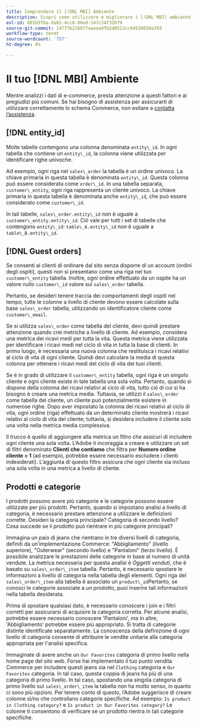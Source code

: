 ```yaml
---
title: Comprendere il [!DNL MBI] Ambiente
description: Scopri come utilizzare e migliorare i [!DNL MBI] ambiente.
exl-id: 601b5fba-da02-4cc8-96ed-147c24f326f9
source-git-commit: 14777b216bf7aaeea0fb2d0513cc94539034a359
workflow-type: tm+mt
source-wordcount: '757'
ht-degree: 0%

---
```


# Il tuo [!DNL MBI] Ambiente

Mentre analizzi i dati di e-commerce, presta attenzione a questi fattori e ai pregiudizi più comuni. Se hai bisogno di assistenza per assicurarti di utilizzare correttamente lo schema Commerce, non esitare a [contatta l’assistenza](https://experienceleague.adobe.com/docs/commerce-knowledge-base/kb/troubleshooting/miscellaneous/mbi-service-policies.html?lang=en).

## [!DNL entity\_id]

Molte tabelle contengono una colonna denominata `entity\_id`. In ogni tabella che contiene un `entity\_id`, la colonna viene utilizzata per identificare righe univoche.

Ad esempio, ogni riga nel `sales\_order` la tabella è un ordine univoco. La chiave primaria in questa tabella è denominata `entity\_id`. Questa colonna può essere considerata come `order\_id`. In una tabella separata, `customer\_entity`, ogni riga rappresenta un cliente univoco. La chiave primaria in questa tabella è denominata anche `entity\_id`, che può essere considerato come `customer\_id`.

In tali tabelle, `sales\_order.entity\_id` non è uguale a `customer\_entity.entity\_id`. Ciò vale per tutti i set di tabelle che contengono `entity\_id`: `table\_A.entity\_id` non è uguale a `table\_B.entity\_id`.

## [!DNL Guest orders]

Se consenti ai clienti di ordinare dal sito senza disporre di un account (ordini degli ospiti), questi non si presentano come una riga nel tuo `customer\_entity` tabella. Inoltre, ogni ordine effettuato da un ospite ha un valore nullo `customer\_id` valore sul `sales\_order` tabella.

Pertanto, se desideri tenere traccia dei comportamenti degli ospiti nel tempo, tutte le colonne a livello di cliente devono essere calcolate sulla base `sales\_order` tabella, utilizzando un identificatore cliente come `customer\_email`.

Se si utilizza `sales\_order` come tabella del cliente, devi quindi prestare attenzione quando crei metriche a livello di cliente. Ad esempio, considera una metrica dei ricavi medi per tutta la vita. Questa metrica viene utilizzata per identificare i ricavi medi nel ciclo di vita in tutta la base di clienti. In primo luogo, è necessaria una nuova colonna che restituisca i ricavi relativi al ciclo di vita di ogni cliente. Quindi devi calcolare la media di questa colonna per ottenere i ricavi medi del ciclo di vita dei tuoi clienti.

Se è in grado di utilizzare il `customer\_entity` tabella, ogni riga è un singolo cliente e ogni cliente esiste in tale tabella una sola volta. Pertanto, quando si dispone della colonna dei ricavi relativi al ciclo di vita, tutto ciò di cui si ha bisogno è creare una metrica media. Tuttavia, se utilizzi il `sales\_order` come tabella del cliente, un cliente può potenzialmente esistere in numerose righe. Dopo aver impostato la colonna dei ricavi relativi al ciclo di vita, ogni ordine (riga) effettuato da un determinato cliente mostrerà i ricavi relativi al ciclo di vita del cliente; tuttavia, si desidera includere il cliente solo una volta nella metrica media complessiva.

Il trucco è quello di aggiungere alla metrica un filtro che assicuri di includere ogni cliente una sola volta. L’Adobe ti incoraggia a creare e utilizzare un set di filtri denominato **Clienti che contiamo** che filtra per **Numero ordine cliente = 1** (ad esempio, potrebbe essere necessario escludere i clienti indesiderati). L’aggiunta di questo filtro assicura che ogni cliente sia incluso una sola volta in una metrica a livello di cliente.

## Prodotti e categorie

I prodotti possono avere più categorie e le categorie possono essere utilizzate per più prodotti. Pertanto, quando si impostano analisi a livello di categoria, è necessario prestare attenzione a utilizzare le definizioni corrette. Desideri la categoria principale? Categoria di secondo livello? Cosa succede se il prodotto può rientrare in più categorie principali?

Immagina un paio di jeans che rientrano in tre diversi livelli di categoria, definiti da un’implementazione Commerce: &quot;Abbigliamento&quot; (livello superiore), &quot;Outerwear&quot; (secondo livello) e &quot;Pantaloni&quot; (terzo livello). È possibile analizzare le prestazioni delle categorie in base al numero di unità vendute. La metrica necessaria per questa analisi è _Oggetti venduti_, che è basato su `sales\_order\_item` tabella. Pertanto, è necessario spostare le informazioni a livello di categoria nella tabella degli elementi. Ogni riga del `sales\_order\_item` alla tabella è associato un `product\_id`Pertanto, se conosci le categorie associate a un prodotto, puoi inserire tali informazioni nella tabella desiderata.

Prima di spostare qualsiasi dato, è necessario conoscere i join e i filtri corretti per assicurarsi di acquisire la categoria corretta. Per alcune analisi, potrebbe essere necessario conoscere &#39;Pantaloni&#39;, ma in altre, &#39;Abbigliamento&#39; potrebbe essere più appropriato. Si tratta di categorie distinte identificate separatamente. La conoscenza della definizione di ogni livello di categoria consente di attribuire le vendite unitarie alla categoria appropriata per l&#39;analisi specifica.

Immaginate di avere anche un `Our Favorites` categoria di primo livello nella home page del sito web. Forse hai implementato il tuo punto vendita Commerce per includere questi jeans sia nel `Clothing` categoria e `Our Favorites` categoria. In tal caso, questa coppia di jeans ha più di una categoria di primo livello. In tal caso, spostando una singola categoria di primo livello sul `sales\_order\_item` la tabella non ha molto senso, in quanto ci sono più opzioni. Per tenere conto di questo, l’Adobe suggerisce di creare colonne sì/no che controllano categorie specifiche. Ad esempio: `Is product in Clothing category?` e `Is product in Our Favorites category?` Le colonne ti consentono di verificare se un prodotto rientra in tali categorie specifiche.
